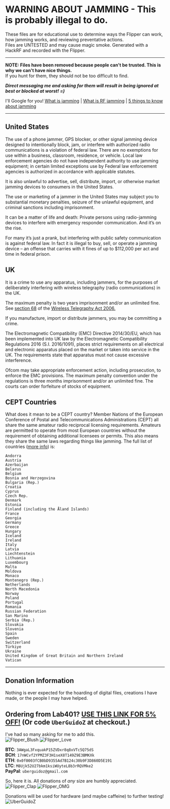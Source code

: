 # WARNING ABOUT JAMMING - This is probably illegal to do.

 These files are for educational use to determine ways the Flipper can work, how jamming works, and reviewing preventative actions.<br>
Files are UNTESTED and may cause magic smoke. Generated with a HackRF and recorded with the Flipper.

-----

**NOTE: Files have been removed because people can't be trusted. This is why we can't have nice things.**<br>
If you hunt for them, they should not be too difficult to find.<br>

***Direct messaging me and asking for them will result in being ignored at best or blocked at worst! =)***

I'll Google for you! [What is jamming](https://en.wikipedia.org/wiki/Radio_jamming) | [What is RF jamming](https://getsafeandsound.com/2018/07/rf-jamming/) | [5 things to know about jamming](https://phantom-technologies.com/rf-jamming-equipment/)

-----

## United States

The use of a phone jammer, GPS blocker, or other signal jamming device designed to intentionally block, jam, or interfere with authorized radio communications is a violation of federal law.  There are no exemptions for use within a business, classroom, residence, or vehicle. Local law enforcement agencies do not have independent authority to use jamming equipment; in certain limited exceptions use by Federal law enforcement agencies is authorized in accordance with applicable statutes.

It is also unlawful to advertise, sell, distribute, import, or otherwise market jamming devices to consumers in the United States.

The use or marketing of a jammer in the United States may subject you to substantial monetary penalties, seizure of the unlawful equipment, and criminal sanctions including imprisonment.

It can be a matter of life and death: Private persons using radio-jamming devices to interfere with emergency responder communication. And it’s on the rise.

For many it’s just a prank, but interfering with public safety communication is against federal law. In fact it is illegal to buy, sell, or operate a jamming device – an offense that carries with it fines of up to $112,000 per act and time in federal prison.

## UK

It is a crime to use any apparatus, including jammers, for the purposes of deliberately interfering with wireless telegraphy (radio communications) in the UK. 

The maximum penalty is two years imprisonment and/or an unlimited fine. See [section 68](https://www.legislation.gov.uk/ukpga/2006/36/section/68) of the [Wireless Telegraphy Act 2006.](https://www.legislation.gov.uk/ukpga/2006/36/contents)

If you manufacture, import or distribute jammers, you may be committing a crime. 

The Electromagnetic Compatibility (EMC) Directive 2014/30/EU, which has been implemented into UK law by the Electromagnetic Compatibility Regulations 2016 (S.I. 2016/1091), places strict requirements on all electrical and electronic apparatus placed on the market or taken into service in the UK. The requirements state that apparatus must not cause excessive interference.

Ofcom may take appropriate enforcement action, including prosecution, to enforce the EMC provisions. The maximum penalty convention under the regulations is three months imprisonment and/or an unlimited fine. The courts can order forfeiture of stocks of equipment.

## CEPT Countries

What does it mean to be a CEPT country? Member Nations of the European Conference of Postal and Telecommunications Administrations (CEPT) all share the same amateur radio reciprocal licensing requirements. Amateurs are permitted to operate from most European countries without the requirement of obtaining additional licensees or permits. This also means they share the same laws regarding things like jamming. The full list of countries ([more info](https://www.ero.dk/588adab6-30ee-4724-ba3a-33be7909832e.W5Doc?frames=no&mid=0A27BE3B-3BBD-45BB-8569-BE6C35C74159&)) is:

```Albania
Andorra
Austria
Azerbaijan
Belarus
Belgium
Bosnia and Herzegovina
Bulgaria (Rep.)
Croatia
Cyprus
Czech Rep.
Denmark
Estonia
Finland (including the Åland Islands)
France
Georgia
Germany
Greece
Hungary
Iceland
Ireland
Italy
Latvia
Liechtenstein
Lithuania
Luxembourg
Malta
Moldova
Monaco
Montenegro (Rep.)
Netherlands
North Macedonia
Norway
Poland
Portugal
Romania
Russian Federation
San Marino
Serbia (Rep.)
Slovakia
Slovenia
Spain
Sweden
Switzerland
Türkiye
Ukraine
United Kingdom of Great Britain and Northern Ireland
Vatican
```
-----

## Donation Information

Nothing is ever expected for the hoarding of digital files, creations I have made, or the people I may have helped.

## Ordering from Lab401? [USE THIS LINK FOR 5% OFF!](https://lab401.com/r?id=vsmgoc) (Or code `UberGuidoZ` at checkout.)

I've had so many asking for me to add this.<br>
![Flipper_Blush](https://user-images.githubusercontent.com/57457139/183561666-4424a3cc-679b-4016-a368-24f7e7ad0a88.jpg) ![Flipper_Love](https://user-images.githubusercontent.com/57457139/183561692-381d37bd-264f-4c88-8877-e58d60d9be6e.jpg)

**BTC**: `3AWgaL3FxquakP15ZVDxr8q8xVTc5Q75dS`<br>
**BCH**: `17nWCvf2YPMZ3F3H1seX8T149Z9E3BMKXk`<br>
**ETH**: `0x0f0003fCB0bD9355Ad7B124c30b9F3D860D5E191`<br>
**LTC**: `M8Ujk52U27bkm1ksiWUyteL8b3rRQVMke2`<br>
**PayPal**: `uberguidoz@gmail.com`

So, here it is. All donations of *any* size are humbly appreciated.<br>
![Flipper_Clap](https://user-images.githubusercontent.com/57457139/183561789-2e853ede-8ef7-41e8-a67c-716225177e5d.jpg) ![Flipper_OMG](https://user-images.githubusercontent.com/57457139/183561787-e21bdc1e-b316-4e67-b327-5129503d0313.jpg)

Donations will be used for hardware (and maybe caffeine) to further testing!<br>
![UberGuidoZ](https://cdn.discordapp.com/emojis/1000632669622767686.gif)
